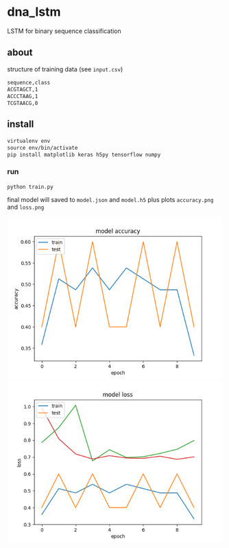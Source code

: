 # dna_lstm
LSTM for binary sequence classification

## about

structure of training data (see `input.csv`)

```
sequence,class
ACGTAGCT,1
ACCCTAAG,1
TCGTAACG,0
```

## install

```
virtualenv env
source env/bin/activate
pip install matplotlib keras h5py tensorflow numpy
```

### run

```
python train.py
```

final model will saved to `model.json` and `model.h5` plus plots `accuracy.png` and `loss.png`

![alt text](accuracy.png)
![alt text](loss.png)
